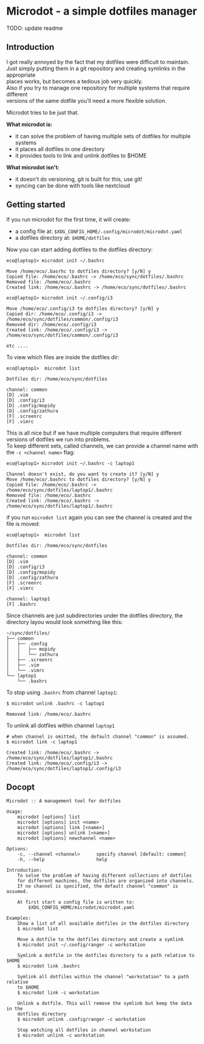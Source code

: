 # Microdot - a simple dotfiles manager
TODO: update readme
## Introduction
I got really annoyed by the fact that my dotfiles were difficult to maintain.  
Just simply putting them in a git repository and creating symlinks in the appropriate  
places works, but becomes a tedious job very quickly.  
Also if you try to manage one repository for multiple systems that require different  
versions of the same dotfile you'll need a more flexible solution.  

Microdot tries to be just that.  

**What microdot is:**
- it can solve the problem of having multiple sets of dotfiles for multiple systems
- it places all dotfiles in one directory
- it provides tools to link and unlink dotfiles to $HOME

**What microdot isn't:**
- it doesn't do versioning, git is built for this, use git!
- syncing can be done with tools like nextcloud

## Getting started
If you run microdot for the first time, it will create:
- a config file at: ``$XDG_CONFIG_HOME/.config/microdot/microdot.yaml``
- a dotfiles directory at: ``$HOME/dotfiles``

Now you can start adding dotfiles to the dotfiles directory:
```
eco@laptop1> microdot init ~/.bashrc

Move /home/eco/.basrhc to dotfiles directory? [y/N] y
Copied file: /home/eco/.bashrc -> /home/eco/sync/dotfiles/.bashrc
Removed file: /home/eco/.bashrc
Created link: /home/eco/.bashrc -> /home/eco/sync/dotfiles/.bashrc

eco@laptop1> microdot init ~/.config/i3

Move /home/eco/.config/i3 to dotfiles directory? [y/N] y
Copied dir: /home/eco/.config/i3 -> /home/eco/sync/dotfiles/common/.config/i3
Removed dir: /home/eco/.config/i3
Created link: /home/eco/.config/i3 -> /home/eco/sync/dotfiles/common/.config/i3

etc ....
```
To view which files are inside the dotfiles dir:
```
eco@laptop1>  microdot list

Dotfiles dir: /home/eco/sync/dotfiles

channel: common
[D] .vim
[D] .config/i3
[D] .config/mopidy
[D] .config/zathura
[F] .screenrc
[F] .vimrc
```
This is all nice but if we have multiple computers that require different versions of dotfiles we run into problems.  
To keep different sets, called channels, we can provide a channel name with the ``-c <channel name>`` flag:
```
eco@laptop1> microdot init ~/.bashrc -c laptop1

Channel doesn't exist, do you want to create it? [y/N] y
Move /home/eco/.bashrc to dotfiles directory? [y/N] y
Copied file: /home/eco/.bashrc -> /home/eco/sync/dotfiles/laptop1/.bashrc
Removed file: /home/eco/.bashrc
Created link: /home/eco/.bashrc -> /home/eco/sync/dotfiles/laptop1/.bashrc
```
if you run ``microdot list`` again you can see the channel is created and the file is moved:
```
eco@laptop1>  microdot list

Dotfiles dir: /home/eco/sync/dotfiles

channel: common
[D] .vim
[D] .config/i3
[D] .config/mopidy
[D] .config/zathura
[F] .screenrc
[F] .vimrc

channel: laptop1
[F] .bashrc
```
Since channels are just subdirectories under the dotfiles directory, the directory layou would look something like this:
```
~/sync/dotfiles/
├── common
│   ├── .config
│   │   ├── mopidy
│   │   └── zathura
│   ├── .screenrc
│   ├── .vim
│   └── .vimrc
└── laptop1
    └── .bashrc

```
To stop using ``.bashrc`` from channel ``laptop1``:
```
$ microdot unlink .bashrc -c laptop1

Removed link: /home/eco/.bashrc
```

To unlink all dotfiles within channel ``laptop1``
```
# when channel is omitted, the default channel "common" is assumed.
$ microdot link -c laptop1

Created link: /home/eco/.bashrc -> /home/eco/sync/dotfiles/laptop1/.bashrc
Created link: /home/eco/.config/i3 -> /home/eco/sync/dotfiles/laptop1/.config/i3
```

## Docopt
```
Microdot :: A management tool for dotfiles

Usage:
    microdot [options] list
    microdot [options] init <name>
    microdot [options] link [<name>]
    microdot [options] unlink [<name>]
    microdot [options] newchannel <name>

Options:
    -c, --channel <channel>      specify channel [default: common]
    -h, --help                   help

Introduction:
    To solve the problem of having different collections of dotfiles
    for different machines, the dotfiles are organized into channels.
    If no channel is specified, the default channel "common" is assumed.

    At first start a config file is written to:
        $XDG_CONFIG_HOME/microdot/microdot.yaml

Examples:
    Show a list of all available dotfiles in the dotfiles directory
    $ microdot list

    Move a dotfile to the dotfiles directory and create a symlink
    $ microdot init ~/.config/ranger -c workstation

    Symlink a dotfile in the dotfiles directory to a path relative to $HOME
    $ microdot link .bashrc

    Symlink all dotfiles within the channel "workstation" to a path relative
    to $HOME
    $ microdot link -c workstation

    Unlink a dotfile. This will remove the symlink but keep the data in the
    dotfiles directory
    $ microdot unlink .config/ranger -c workstation

    Stop watching all dotfiles in channel workstation
    $ microdot unlink -c workstation
```
